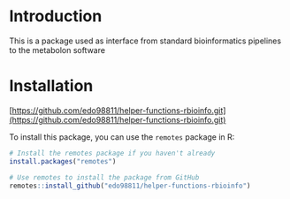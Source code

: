 # Introduction

This is a package used as interface from standard bioinformatics pipelines to the metabolon software 

# Installation 

[https://github.com/edo98811/helper-functions-rbioinfo.git](https://github.com/edo98811/helper-functions-rbioinfo.git)

To install this package, you can use the `remotes` package in R:

```r
# Install the remotes package if you haven't already
install.packages("remotes")

# Use remotes to install the package from GitHub
remotes::install_github("edo98811/helper-functions-rbioinfo")
```
